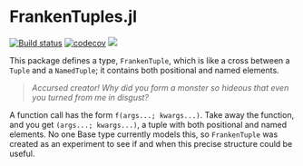 # FrankenTuples.jl

[![Build status](https://github.com/ararslan/FrankenTuples.jl/workflows/CI/badge.svg)](https://github.com/ararslan/FrankenTuples.jl/actions?query=workflow%3ACI+branch%3Amain)
[![codecov](https://codecov.io/gh/ararslan/FrankenTuples.jl/branch/main/graph/badge.svg?token=G47EaAAqKi)](https://codecov.io/gh/ararslan/FrankenTuples.jl)
[![][docs-latest-img]][docs-latest-url]

This package defines a type, `FrankenTuple`, which is like a cross between a `Tuple` and a
`NamedTuple`; it contains both positional and named elements.

> _Accursed creator! Why did you form a monster so hideous that even you turned from me in disgust?_

A function call has the form `f(args...; kwargs...)`.
Take away the function, and you get `(args...; kwargs...)`, a tuple with both positional
and named elements.
No one Base type currently models this, so `FrankenTuple` was created as an experiment to
see if and when this precise structure could be useful.

[docs-latest-img]: https://img.shields.io/badge/docs-latest-blue.svg
[docs-latest-url]: http://ararslan.github.io/FrankenTuples.jl/latest/
